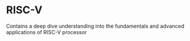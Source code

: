 # RISC-V
Contains a deep dive understanding into the fundamentals and advanced applications of RISC-V processor
